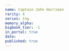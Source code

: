 ```yaml
---
name: Captain John Harriman
rarity: 4
series: tng
memory_alpha:
bigbook_tier: -1
in_portal: true
date:
published: true
---
```



